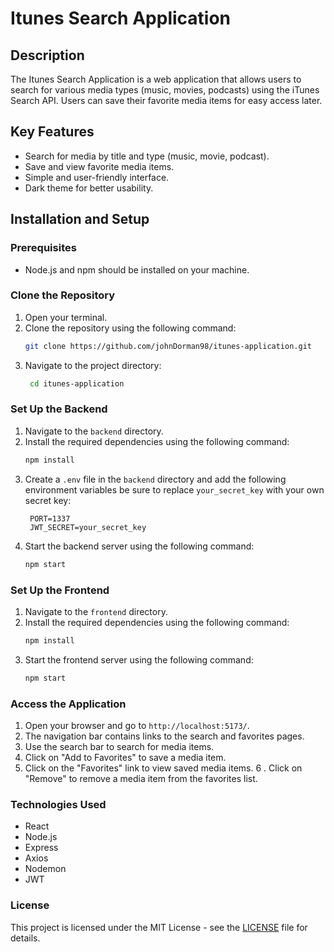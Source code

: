 # Itunes Search Application

## Description

The Itunes Search Application is a web application that allows users to search for various media types (music, movies, podcasts) using the iTunes Search API. Users can save their favorite media items for easy access later.

## Key Features

- Search for media by title and type (music, movie, podcast).
- Save and view favorite media items.
- Simple and user-friendly interface.
- Dark theme for better usability.

## Installation and Setup

### Prerequisites

- Node.js and npm should be installed on your machine.

### Clone the Repository

1. Open your terminal.
2. Clone the repository using the following command:
   ```bash
   git clone https://github.com/johnDorman98/itunes-application.git
   ```
3. Navigate to the project directory:
   ```bash
    cd itunes-application
    ```

### Set Up the Backend

1. Navigate to the `backend` directory.
2. Install the required dependencies using the following command:
   ```bash
   npm install
   ```
3. Create a `.env` file in the `backend` directory and add the following environment variables be sure to replace `your_secret_key` with your own secret key:
   ```env
    PORT=1337
    JWT_SECRET=your_secret_key
   ```
4. Start the backend server using the following command:
   ```bash
   npm start
   ```

### Set Up the Frontend

1. Navigate to the `frontend` directory.
2. Install the required dependencies using the following command:
   ```bash
   npm install
   ```
3. Start the frontend server using the following command:
   ```bash
   npm start
   ```

### Access the Application

1. Open your browser and go to `http://localhost:5173/`.
2. The navigation bar contains links to the search and favorites pages.
3. Use the search bar to search for media items.
4. Click on "Add to Favorites" to save a media item.
5. Click on the "Favorites" link to view saved media items.
   6 . Click on "Remove" to remove a media item from the favorites list.

### Technologies Used

- React
- Node.js
- Express
- Axios
- Nodemon
- JWT

### License

This project is licensed under the MIT License - see the [LICENSE](LICENSE) file for details.
